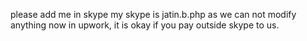 please add me in skype
my skype is jatin.b.php
as we can not modify anything now in upwork, it is okay if you pay outside skype to us.
